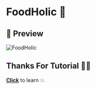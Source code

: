 # FoodHolic 🍔
## 🌺 Preview
![FoodHolic](https://user-images.githubusercontent.com/47380312/105617085-79618a80-5ded-11eb-8dba-672b6e8ecf74.gif)
## Thanks For Tutorial 💪🏻
[**Click**](https://www.youtube.com/watch?v=Ik4wJoETjw4&list=PLjdts9Qf0WhAyAPe0StIdEzS2AWxa-cpT&index=13) to learn 💥
